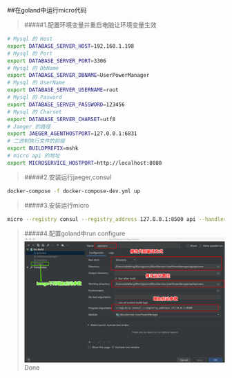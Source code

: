 ##在goland中运行micro代码

>#####1.配置环境变量并重启电脑让环境变量生效
```bash
# Mysql 的 Host
export DATABASE_SERVER_HOST=192.168.1.198
# Mysql 的 Port
export DATABASE_SERVER_PORT=3306
# Mysql 的 DbName
export DATABASE_SERVER_DBNAME=UserPowerManager
# Mysql 的 UserName
export DATABASE_SERVER_USERNAME=root
# Mysql 的 Pasword
export DATABASE_SERVER_PASSWORD=123456
# Mysql 的 Charset
export DATABASE_SERVER_CHARSET=utf8
# Jaeger 的路径
export JAEGER_AGENTHOSTPORT=127.0.0.1:6831
# 二进制执行文件的前缀
export BUILDPREFIX=mshk
# micro api 的地址
export MICROSERVICE_HOSTPORT=http://localhost:8080
```
>#####2.安装运行jaeger,consul
```bash
docker-compose -f docker-compose-dev.yml up
```

>#####3.安装运行micro
```bash
micro --registry consul --registry_address 127.0.0.1:8500 api --handler=api
```

>#####4.配置goland中run configure
![run configure](dev-goland.png)
>Done